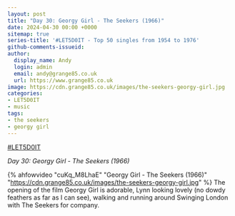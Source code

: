 ```yaml
---
layout: post
title: "Day 30: Georgy Girl - The Seekers (1966)"
date: 2024-04-30 00:00 +0000
sitemap: true
series-title: '#LET5D0IT - Top 50 singles from 1954 to 1976'
github-comments-issueid:
author:
  display_name: Andy
  login: admin
  email: andy@grange85.co.uk
  url: https://www.grange85.co.uk
image: https://cdn.grange85.co.uk/images/the-seekers-georgy-girl.jpg
categories:
- LET5D0IT
- music
tags:
- the seekers
- georgy girl
---
```

[#LET5D0IT](https://bsky.app/profile/let5d0it.bsky.social)

_Day 30: Georgy Girl - The Seekers (1966)_  

{% ahfowvideo "cuKq_M8LhaE" "Georgy Girl - The Seekers (1966)" "https://cdn.grange85.co.uk/images/the-seekers-georgy-girl.jpg" %}
The opening of the film Georgy Girl is adorable, Lynn looking lovely (no dowdy feathers as far as I can see), walking and running around Swinging London with The Seekers for company.
